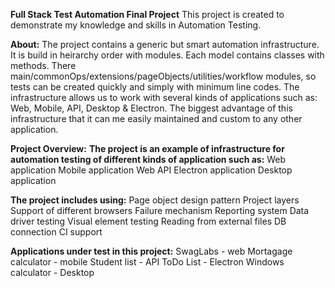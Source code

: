 **Full Stack Test Automation Final Project**
This project is created to demonstrate my knowledge and skills in Automation Testing.

**About:**
The project contains a generic but smart automation infrastructure. It is build in heirarchy order with modules. Each model contains classes with methods. There main/commonOps/extensions/pageObjects/utilities/workflow modules, so tests can be created quickly and simply with minimum line codes. The infrastructure allows us to work with several kinds of applications such as: Web, Mobile, API, Desktop & Electron. The biggest advantage of this infrastructure that it can me easily maintained and custom to any other application.

**Project Overview:**
**The project is an example of infrastructure for automation testing of different kinds of application such as:**
Web application
Mobile application
Web API
Electron application
Desktop application

**The project includes using:**
Page object design pattern
Project layers
Support of different browsers
Failure mechanism
Reporting system
Data driver testing
Visual element testing
Reading from external files
DB connection
CI support

**Applications under test in this project:**
SwagLabs - web
Mortagage calculator - mobile
Student list - API
ToDo List - Electron
Windows calculator - Desktop
